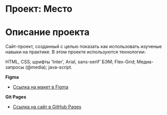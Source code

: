 # Проект: Место

# Описание проекта
Сайт-проект, созданный с целью показать как использовать изученые навыки на практике. В этом проекте используются технологии:

 HTML, CSS;
 шрифты 'Inter', Arial, sans-serif'
 БЭМ;
 Flex-Grid;
 Медиа-запросы (@media);
 java-script.

**Figma**

* [Ссылка на макет в Figma](https://www.figma.com/file/2cn9N9jSkmxD84oJik7xL7/JavaScript.-Sprint-4?node-id=0%3A1)

**Git Pages**

* [Ссылка на сайт в GitHub Pages]( https://darkonemind.github.io/mesto/index.html)

